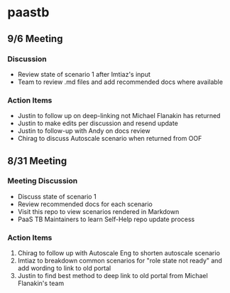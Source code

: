 # paastb

## 9/6 Meeting
### Discussion
* Review state of scenario 1 after Imtiaz's input
* Team to review .md files and add recommended docs where available

### Action Items
* Justin to follow up on deep-linking not Michael Flanakin has returned
* Justin to make edits per discussion and resend update
* Justin to follow-up with Andy on docs review
* Chirag to discuss Autoscale scenario when returned from OOF

## 8/31 Meeting
### Meeting Discussion
* Discuss state of scenario 1
* Review recommended docs for each scenario
* Visit this repo to view scenarios rendered in Markdown
* PaaS TB Maintainers to learn Self-Help repo update process

### Action Items
1. Chirag to follow up with Autoscale Eng to shorten autoscale scenario
2. Imtiaz to breakdown common scenarios for "role state not ready" and add wording to link to old portal
3. Justin to find best method to deep link to old portal from Michael Flanakin's team
